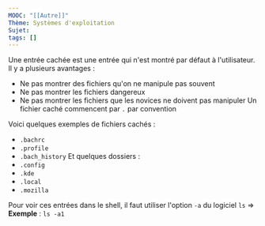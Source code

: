 ```yaml
---
MOOC: "[[Autre]]"
Thème: Systèmes d'exploitation
Sujet:
tags: []
---
```


Une entrée cachée est une entrée qui n'est montré par défaut à l'utilisateur. Il y a plusieurs avantages :

- Ne pas montrer des fichiers qu'on ne manipule pas souvent
- Ne pas montrer les fichiers dangereux
- Ne pas montrer les fichiers que les novices ne doivent pas manipuler
  Un fichier caché commencent par `.` par convention

Voici quelques exemples de fichiers cachés :

- `.bachrc`
- `.profile`
- `.bach_history`
  Et quelques dossiers :
- `.config`
- `.kde`
- `.local`
- `.mozilla`

Pour voir ces entrées dans le shell, il faut utiliser l'option `-a` du logiciel `ls`
⇒ **Exemple** : `ls -a1`

